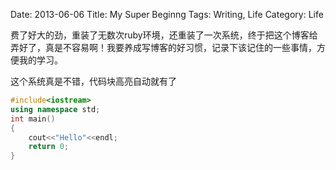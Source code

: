 Date: 2013-06-06 
Title: My Super Beginng
Tags: Writing, Life
Category: Life


费了好大的劲，重装了无数次ruby环境，还重装了一次系统，终于把这个博客给弄好了，真是不容易啊！我要养成写博客的好习惯，记录下该记住的一些事情，方便我的学习。

这个系统真是不错，代码块高亮自动就有了
```c++
#include<iostream>
using namespace std;
int main()
{
    cout<<"Hello"<<endl;
    return 0;
}
```

